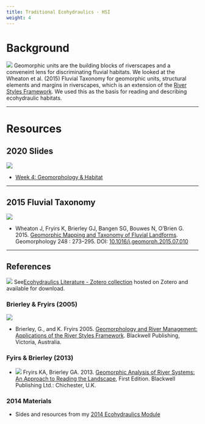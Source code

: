 ```yaml
---
title: Traditional Ecohydraulics - HSI
weight: 4
---
```


# Background

<a href="https://s3-us-west-2.amazonaws.com/etalweb.joewheaton.org/Courses/Ecohydraulic/2020/Reading/Wheaton_FluvialTaxonomy.pdf"><img class="float-right" src="{{ site.baseurl }}/assets/images/pics/GU.png"></a> Geomorphic units are the building blocks of riverscapes and a conveneint lens for discriminating fluvial habitats. We looked at the Wheaton et al. (2015) Fluvial Taxonomy for geomorphic units, structural elements and margins in riverscapes, which is an extension of the [River Styles Framework](https://riverstyles.com/). We used this as the basis for reading and describing ecohydraulic habitats. 

------
# Resources

## 2020 Slides
[<img class="float-right" src="{{ site.baseurl }}/assets/images/lectures/2020_Ecohydraulics_Week_04.png">](https://s3-us-west-2.amazonaws.com/etalweb.joewheaton.org/Courses/Ecohydraulic/2020/Lectures/WATS6900_Ecohydraulics_2020_Week04.pdf)

- <i class="fa fa-file-pdf-o" aria-hidden="true"></i> [Week 4: Geomorphology & Habitat](https://s3-us-west-2.amazonaws.com/etalweb.joewheaton.org/Courses/Ecohydraulic/2020/Lectures/WATS6900_Ecohydraulics_2020_Week04.pdf) 

----
## 2015 Fluvial Taxonomy
<a href="https://s3-us-west-2.amazonaws.com/etalweb.joewheaton.org/Courses/Ecohydraulic/2020/Reading/Wheaton_FluvialTaxonomy.pdf"><img class="float-right" src="{{ site.baseurl }}/assets/images/covers/Wheaton2015.png"></a>
- <a href="https://s3-us-west-2.amazonaws.com/etalweb.joewheaton.org/Courses/Ecohydraulic/2020/Reading/Wheaton_FluvialTaxonomy.pdf"><i class="fa fa-file-pdf-o" aria-hidden="true"></i></a> Wheaton J, Fryirs K, Brierley GJ, Bangen SG, Bouwes N, O’Brien G. 2015. [Geomorphic Mapping and Taxonomy of Fluvial Landforms](https://s3-us-west-2.amazonaws.com/etalweb.joewheaton.org/Courses/Ecohydraulic/2020/Reading/Wheaton_FluvialTaxonomy.pdf). Geomorphology 248 : 273–295. DOI: [10.1016/j.geomorph.2015.07.010](https://dx.doi.org/10.1016/j.geomorph.2015.07.010)

------
## References


<a href="https://www.zotero.org/groups/2441047/ecohdraulics_wats_6900/collections/77RC26IK"><img class="float-left" src="{{ site.baseurl }}/assets/images/logos/Zotero.png"></a>  See[Ecohydraulics Literature - Zotero collection](https://www.zotero.org/groups/2441047/ecohdraulics_wats_6900/collections/77RC26IK)  hosted on Zotero and available for download. 

### Brierley & Fryirs (2005)
<a href="https://www.wiley.com/en-au/Geomorphology+and+River+Management%3A+Applications+of+the+River+Styles+Framework-p-9781405115162"><img class="float-right" src="{{ site.baseurl }}/assets/images/covers/RiverStyles.jpg"></a> 
  - <a href="https://usu.instructure.com/courses/580268/files/folder/Reading?preview=77096604"><i class="fa fa-file-pdf-o" aria-hidden="true"></i></a> Brierley, G., and K. Fryirs 2005. [Geomorphology and River Management: Applications of the River Styles Framework](https://www.wiley.com/en-au/Geomorphology+and+River+Management%3A+Applications+of+the+River+Styles+Framework-p-9781405115162). Blackwell Publishing, Victoria, Australia. 



### Fyirs & Brierley (2013)
-  <a href="https://www.wiley.com/en-au/Geomorphic+Analysis+of+River+Systems%3A+An+Approach+to+Reading+the+Landscape-p-9781405192743"><img class="float-right" src="{{ site.baseurl }}/assets/images/covers/ReadingLandscape.png"></a> Fryirs KA, Brierley GA. 2013. [Geomorphic Analysis of River Systems: An Approach to Reading the Landscape](https://www.wiley.com/en-au/Geomorphic+Analysis+of+River+Systems%3A+An+Approach+to+Reading+the+Landscape-p-9781405192743), First Edition.  Blackwell Publishing Ltd.: Chichester, U.K.

###  2014 Materials

- Sides and resources from my [2014 Ecohydraulics Module](http://fluvial.joewheaton.org/2014-course-topics#TOC-Ecohydraulic-Modeling)